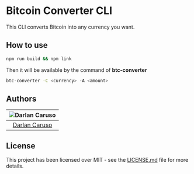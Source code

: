 # Bitcoin Converter CLI

This CLI converts Bitcoin into any currency you want.

## How to use

```sh
npm run build && npm link
```

Then it will be available by the command of **btc-converter**

```sh
btc-converter -C <currency> -A <amount>
```

## Authors

| ![Darlan Caruso](https://avatars3.githubusercontent.com/u/5831230?s=150&v=4) |
|:---------------------:|
| [Darlan Caruso](https://github.com/darlancaruso/) |

## License

This project has been licensed over MIT - see the [LICENSE.md](LICENSE.md) file for more details.


